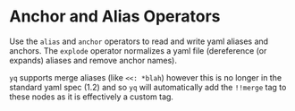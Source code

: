 # Anchor and Alias Operators

Use the `alias` and `anchor` operators to read and write yaml aliases and anchors. The `explode` operator normalizes a yaml file (dereference (or expands) aliases and remove anchor names).

`yq` supports merge aliases (like `<<: *blah`) however this is no longer in the standard yaml spec (1.2) and so `yq` will automatically add the `!!merge` tag to these nodes as it is effectively a custom tag.

